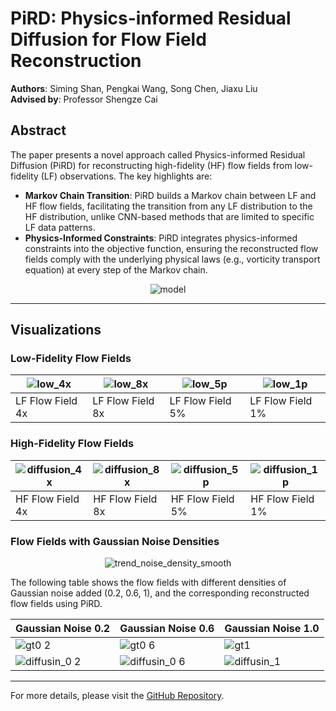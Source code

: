 # PiRD: Physics-informed Residual Diffusion for Flow Field Reconstruction

**Authors**: Siming Shan, Pengkai Wang, Song Chen, Jiaxu Liu  
**Advised by**: Professor Shengze Cai

## Abstract

The paper presents a novel approach called Physics-informed Residual Diffusion (PiRD) for reconstructing high-fidelity (HF) flow fields from low-fidelity (LF) observations. The key highlights are:

- **Markov Chain Transition**: PiRD builds a Markov chain between LF and HF flow fields, facilitating the transition from any LF distribution to the HF distribution, unlike CNN-based methods that are limited to specific LF data patterns.
- **Physics-Informed Constraints**: PiRD integrates physics-informed constraints into the objective function, ensuring the reconstructed flow fields comply with the underlying physical laws (e.g., vorticity transport equation) at every step of the Markov chain.
  
<div align="center">
  
![model](https://github.com/SimingShan/PiRD-Physics-informed-Residual-Diffusion-for-Flow-Field-Reconstruction/assets/81949413/4655441f-8392-4cb8-907a-f5ea1e3f88c7)

</div>

---

## Visualizations

### Low-Fidelity Flow Fields
<div align="center">

| ![low_4x](https://github.com/SimingShan/PiRD-Physics-informed-Residual-Diffusion-for-Flow-Field-Reconstruction/assets/81949413/0753435b-1c4c-4c01-b7f0-45ab1edd9a18) | ![low_8x](https://github.com/SimingShan/PiRD-Physics-informed-Residual-Diffusion-for-Flow-Field-Reconstruction/assets/81949413/fc82c7cb-2415-45d8-9168-b0f8b88a86d4) | ![low_5p](https://github.com/SimingShan/PiRD-Physics-informed-Residual-Diffusion-for-Flow-Field-Reconstruction/assets/81949413/44a2399b-4a91-40cd-85e0-55af0939eb2f) | ![low_1p](https://github.com/SimingShan/PiRD-Physics-informed-Residual-Diffusion-for-Flow-Field-Reconstruction/assets/81949413/1a00ee2d-4d14-43c9-b983-09a88bf764f1) |
|---|---|---|---|
| LF Flow Field 4x | LF Flow Field 8x | LF Flow Field 5% | LF Flow Field 1% |

</div>

### High-Fidelity Flow Fields
<div align="center">

| ![diffusion_4x](https://github.com/SimingShan/PiRD-Physics-informed-Residual-Diffusion-for-Flow-Field-Reconstruction/assets/81949413/795d55c1-0979-4bb3-a636-46dc901ae0a3) | ![diffusion_8x](https://github.com/SimingShan/PiRD-Physics-informed-Residual-Diffusion-for-Flow-Field-Reconstruction/assets/81949413/1f8c44cd-65ad-4a27-a7f3-122bae0e6678) | ![diffusion_5p](https://github.com/SimingShan/PiRD-Physics-informed-Residual-Diffusion-for-Flow-Field-Reconstruction/assets/81949413/1eeec1a3-bfbd-4889-8fdc-33d601a2e0fe) | ![diffusion_1p](https://github.com/SimingShan/PiRD-Physics-informed-Residual-Diffusion-for-Flow-Field-Reconstruction/assets/81949413/baa1690b-4b46-4962-871b-fdb8d081bdc9) |
|---|---|---|---|
| HF Flow Field 4x | HF Flow Field 8x | HF Flow Field 5% | HF Flow Field 1% |

</div>

### Flow Fields with Gaussian Noise Densities

<div align="center">
<img src="https://github.com/SimingShan/PiRD-Physics-informed-Residual-Diffusion-for-Flow-Field-Reconstruction/assets/81949413/4e34c73f-44bf-4371-a868-de6ac43e3670" alt="trend_noise_density_smooth">
</div>

The following table shows the flow fields with different densities of Gaussian noise added (0.2, 0.6, 1), and the corresponding reconstructed flow fields using PiRD.

<div align="center">

| Gaussian Noise 0.2 | Gaussian Noise 0.6 | Gaussian Noise 1.0 |
|---|---|---|
| ![gt0 2](https://github.com/SimingShan/PiRD-Physics-informed-Residual-Diffusion-for-Flow-Field-Reconstruction/assets/81949413/28eff09f-26c5-44b5-b9e5-4e0b2d5b9163) | ![gt0 6](https://github.com/SimingShan/PiRD-Physics-informed-Residual-Diffusion-for-Flow-Field-Reconstruction/assets/81949413/3a4289cc-2c89-4972-8c2c-3ccc9fda1670) | ![gt1](https://github.com/SimingShan/PiRD-Physics-informed-Residual-Diffusion-for-Flow-Field-Reconstruction/assets/81949413/ef2b8042-f4e8-4e69-8782-fc36a629daaa) |
| ![diffusin_0 2](https://github.com/SimingShan/PiRD-Physics-informed-Residual-Diffusion-for-Flow-Field-Reconstruction/assets/81949413/d3c36b6c-c1c6-4efc-997d-706436ec75b5) | ![diffusin_0 6](https://github.com/SimingShan/PiRD-Physics-informed-Residual-Diffusion-for-Flow-Field-Reconstruction/assets/81949413/c140a2a1-38a8-4a55-a7bd-f003f0d1749b) | ![diffusin_1](https://github.com/SimingShan/PiRD-Physics-informed-Residual-Diffusion-for-Flow-Field-Reconstruction/assets/81949413/2bfdee78-490e-41ce-986e-a770e8c72402) |

</div>


---

For more details, please visit the [GitHub Repository](https://github.com/SimingShan/PiRD-Physics-informed-Residual-Diffusion-for-Flow-Field-Reconstruction).

